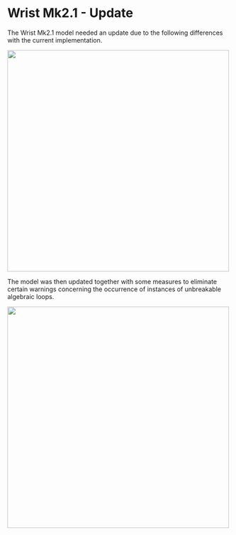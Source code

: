 Wrist Mk2.1 - Update
=========

The Wrist Mk2.1 model needed an update due to the following differences with the current implementation.

<img src="https://github.com/user-attachments/assets/4887bead-7c68-41d5-918d-5daa5f8f57fb" width="500">

The model was then updated together with some measures to eliminate certain warnings concerning the occurrence of instances of unbreakable algebraic loops.

<img src="https://github.com/user-attachments/assets/66903ac7-0274-47d1-ad32-fbed6a6b3057" width="500">

